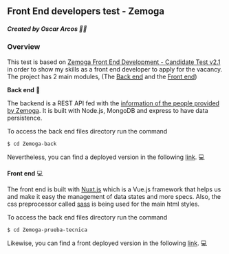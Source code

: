 ## Front End developers test - Zemoga
##### Created by Oscar Arcos 👨‍💻

### Overview
This test is based on [Zemoga Front End Development - Candidate Test v2.1](https://github.com/zemoga/ui-test "Zemoga Front End Development - Candidate Test v2.1") in order to show my skills as a front end developer to apply for the vacancy. The project has 2 main modules, (The [Back end](https://github.com/OscarArcos/zemoga-vote-app/tree/master/Zemoga-back) and the [Front end](https://github.com/OscarArcos/zemoga-vote-app/tree/master/Zemoga-prueba-tecnica))

**Back end** 🚀

The backend is a REST API fed with the [information of the people provided by Zemoga](https://github.com/zemoga/ui-test/blob/master/assets/data.json "information of the people provided by Zemoga"). It is built with Node.js, MongoDB and express to have data persistence.

To access the back end files directory run the command

`$ cd Zemoga-back`

Nevertheless, you can find a deployed version in the following [link](https://zemoga-back.vercel.app/api/people "link"). 💻

**Front end** 💻

The front end is built with [Nuxt.js](https://nuxtjs.org/ "Nuxt.js") which is a Vue.js framework that helps us and make it easy the management of data states and more specs. Also, the css preprocessor called [sass](https://sass-lang.com/ "sass") is being used for the main html styles.

To access the back end files directory run the command

`$ cd Zemoga-prueba-tecnica`

Likewise, you can find a front deployed version in the following [link](https://inlaid-subset-309101.ue.r.appspot.com/ "link"). 💻